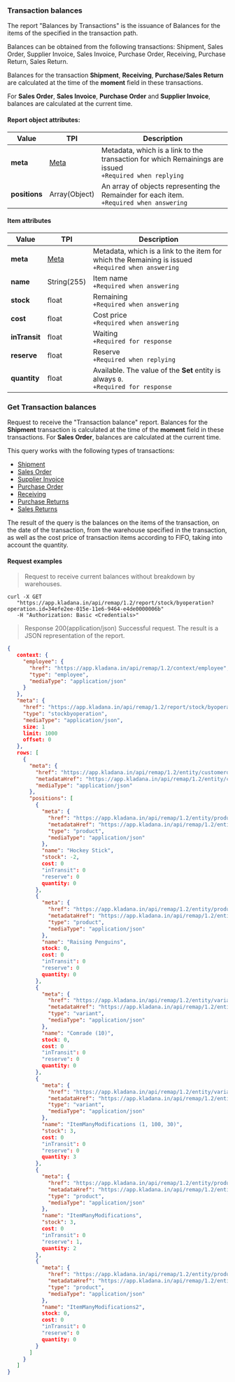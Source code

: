 ### Transaction balances

The report "Balances by Transactions" is the issuance of Balances for the items of the specified
in the transaction path.

Balances can be obtained from the following transactions: Shipment, Sales Order, Supplier Invoice, Sales Invoice, Purchase Order, Receiving, Purchase Return, Sales Return.

Balances for the transaction **Shipment**, **Receiving**, **Purchase/Sales Return** are calculated at the time of the **moment** field in these transactions.

For **Sales Order**, **Sales Invoice**, **Purchase Order** and **Supplier Invoice**, balances are calculated at the current time.

#### Report object attributes:

| Value | TPI | Description |
| ------------- |-----|--------------|
| **meta** | [Meta](../#mojsklad-json-api-obschie-swedeniq-metadannye) | Metadata, which is a link to the transaction for which Remainings are issued<br>`+Required when replying` |
| **positions** | Array(Object) | An array of objects representing the Remainder for each item.<br>`+Required when answering` |

#### Item attributes

| Value | TPI | Description |
| ------------- |-----|--------------|
|**meta** | [Meta](../#mojsklad-json-api-obschie-swedeniq-metadannye) | Metadata, which is a link to the item for which the Remaining is issued<br>`+Required when answering` |
|**name** | String(255) | Item name<br>`+Required when answering` |
|**stock** | float | Remaining<br>`+Required when answering` |
|**cost** | float | Cost price<br>`+Required when answering` |
|**inTransit** | float | Waiting<br>`+Required for response` |
|**reserve**| float | Reserve<br>`+Required when replying` |
|**quantity** | float | Available. The value of the **Set** entity is always `0`.<br>`+Required for response` |

### Get Transaction balances

Request to receive the "Transaction balance" report.
Balances for the **Shipment** transaction is calculated at the time of the **moment** field in these transactions.
For **Sales Order**, balances are calculated at the current time.

This query works with the following types of transactions:

+ [Shipment](../documents/#dokumenty-otgruzka)
+ [Sales Order](../documents/#dokumenty-zakaz-pokupatelq)
+ [Supplier Invoice](../documents/#dokumenty-schet-postawschika)
+ [Purchase Order](../documents/#dokumenty-zakaz-postawschiku)
+ [Receiving](../documents/#dokumenty-priemka)
+ [Purchase Returns](../documents/#dokumenty-vozwrat-postawschiku)
+ [Sales Returns](../documents/#dokumenty-vozwrat-pokupatelq)

The result of the query is the balances on the items of the transaction, on the date of the transaction, from the warehouse specified in the transaction,
as well as the cost price of transaction items according to FIFO, taking into account the quantity.

#### Request examples

> Request to receive current balances without breakdown by warehouses.

```shell
curl -X GET
   "https://app.kladana.in/api/remap/1.2/report/stock/byoperation?operation.id=34efe2ee-015e-11e6-9464-e4de0000006b"
   -H "Authorization: Basic <Credentials>"
```

> Response 200(application/json)
Successful request. The result is a JSON representation of the report.

```json
{
   context: {
     "employee": {
       "href": "https://app.kladana.in/api/remap/1.2/context/employee",
       "type": "employee",
       "mediaType": "application/json"
     }
   },
   "meta": {
     "href": "https://app.kladana.in/api/remap/1.2/report/stock/byoperation?operation.id=34efe2ee-015e-11e6-9464-e4de0000006b",
     "type": "stockbyoperation",
     "mediaType": "application/json",
     size: 1
     limit: 1000
     offset: 0
   },
   rows: [
     {
       "meta": {
         "href": "https://app.kladana.in/api/remap/1.2/entity/customerorder/34efe2ee-015e-11e6-9464-e4de0000006b",
         "metadataHref": "https://app.kladana.in/api/remap/1.2/entity/customerOrder/metadata","type": "sales order",
         "mediaType": "application/json"
       },
       "positions": [
         {
           "meta": {
             "href": "https://app.kladana.in/api/remap/1.2/entity/product/eeef177f-f648-11e5-8a84-bae50000007a",
             "metadataHref": "https://app.kladana.in/api/remap/1.2/entity/product/metadata",
             "type": "product",
             "mediaType": "application/json"
           },
           "name": "Hockey Stick",
           "stock": -2,
           cost: 0
           "inTransit": 0
           "reserve": 0
           quantity: 0
         },
         {
           "meta": {
             "href": "https://app.kladana.in/api/remap/1.2/entity/product/60fc3826-00d7-11e6-9464-e4de00000097",
             "metadataHref": "https://app.kladana.in/api/remap/1.2/entity/product/metadata",
             "type": "product",
             "mediaType": "application/json"
           },
           "name": "Raising Penguins",
           stock: 0,
           cost: 0
           "inTransit": 0
           "reserve": 0
           quantity: 0
         },
         {
           "meta": {
             "href": "https://app.kladana.in/api/remap/1.2/entity/variant/d1bed68b-ffe7-11e5-9464-e4de0000001a",
             "metadataHref": "https://app.kladana.in/api/remap/1.2/entity/variant/metadata",
             "type": "variant",
             "mediaType": "application/json"
           },
           "name": "Comrade (10)",
           stock: 0,
           cost: 0
           "inTransit": 0
           "reserve": 0
           quantity: 0
         },
         {
           "meta": {
             "href": "https://app.kladana.in/api/remap/1.2/entity/variant/671b3522-f7d2-11e5-8a84-bae500000084",
             "metadataHref": "https://app.kladana.in/api/remap/1.2/entity/variant/metadata",
             "type": "variant",
             "mediaType": "application/json"
           },
           "name": "ItemManyModifications (1, 100, 30)",
           "stock": 3,
           cost: 0
           "inTransit": 0
           "reserve": 0
           quantity: 3
         },
         {
           "meta": {
             "href": "https://app.kladana.in/api/remap/1.2/entity/product/66ccbc9f-f7d2-11e5-8a84-bae500000076",
             "metadataHref": "https://app.kladana.in/api/remap/1.2/entity/product/metadata",
             "type": "product",
             "mediaType": "application/json"
           },
           "name": "ItemManyModifications",
           "stock": 3,
           cost: 0
           "inTransit": 0
           "reserve": 1,
           quantity: 2
         },
         {
           "meta": {
             "href": "https://app.kladana.in/api/remap/1.2/entity/product/8b382799-f7d2-11e5-8a84-bae5000003a5",
             "metadataHref": "https://app.kladana.in/api/remap/1.2/entity/product/metadata",
             "type": "product",
             "mediaType": "application/json"
           },
           "name": "ItemManyModifications2",
           stock: 0,
           cost: 0
           "inTransit": 0
           "reserve": 0
           quantity: 0
         }
       ]
     }
   ]
}

```